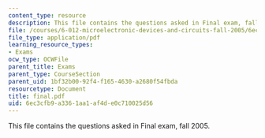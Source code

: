 ```yaml
---
content_type: resource
description: This file contains the questions asked in Final exam, fall 2005.
file: /courses/6-012-microelectronic-devices-and-circuits-fall-2005/6ec3cfb9a3361aa1af4de0c710025d56_final.pdf
file_type: application/pdf
learning_resource_types:
- Exams
ocw_type: OCWFile
parent_title: Exams
parent_type: CourseSection
parent_uid: 1bf32b00-92f4-f165-4630-a2680f54fbda
resourcetype: Document
title: final.pdf
uid: 6ec3cfb9-a336-1aa1-af4d-e0c710025d56
---
```

This file contains the questions asked in Final exam, fall 2005.

